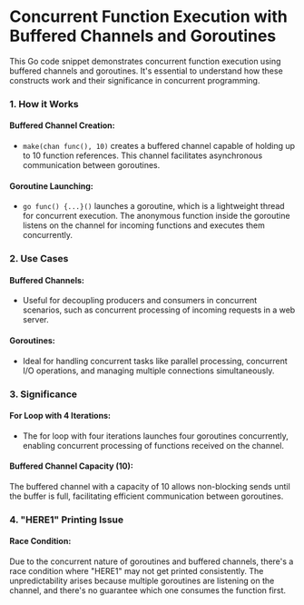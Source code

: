 

# Concurrent Function Execution with Buffered Channels and Goroutines
This Go code snippet demonstrates concurrent function execution using buffered channels and goroutines. It's essential to understand how these constructs work and their significance in concurrent programming.

### 1. How it Works

#### Buffered Channel Creation:

* `make(chan func(), 10)` creates a buffered channel capable of holding up to 10 function references. This channel facilitates asynchronous communication between goroutines.

#### Goroutine Launching:

* `go func() {...}()` launches a goroutine, which is a lightweight thread for concurrent execution. The anonymous function inside the goroutine listens on the channel for incoming functions and executes them concurrently.

### 2. Use Cases
#### Buffered Channels:

* Useful for decoupling producers and consumers in concurrent scenarios, such as concurrent processing of incoming requests in a web server.

#### Goroutines:

* Ideal for handling concurrent tasks like parallel processing, concurrent I/O operations, and managing multiple connections simultaneously.
### 3. Significance
#### For Loop with 4 Iterations:

* The for loop with four iterations launches four goroutines concurrently, enabling concurrent processing of functions received on the channel.

#### Buffered Channel Capacity (10):

The buffered channel with a capacity of 10 allows non-blocking sends until the buffer is full, facilitating efficient communication between goroutines.
### 4. "HERE1" Printing Issue
#### Race Condition:
Due to the concurrent nature of goroutines and buffered channels, there's a race condition where "HERE1" may not get printed consistently.
The unpredictability arises because multiple goroutines are listening on the channel, and there's no guarantee which one consumes the function first.
